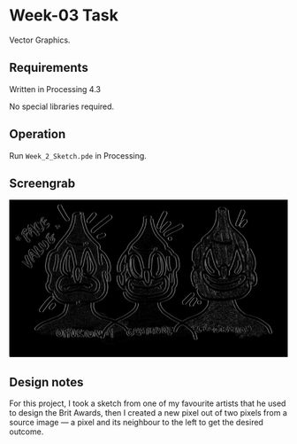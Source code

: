 # Week-03 Task

Vector Graphics.

## Requirements

Written in Processing 4.3

No special libraries required.

## Operation

Run `Week_2_Sketch.pde` in Processing.

## Screengrab

![image alt](https://github.com/Jollyboytheo/Computational-Practices-Sound-and-Image-Processing-/blob/19fec7fb59048e9d855186883ff6281865508a21/Week%202/Screenshot%20(1).png)


## Design notes

For this project, I took a sketch from one of my favourite artists that he used to design the Brit Awards, then I created a new pixel out of two pixels from a source image — a pixel and its neighbour to the left to get the desired outcome.
